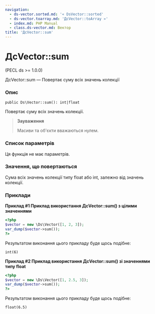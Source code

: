 ```yaml
---
navigation:
  - ds-vector.sorted.md: '« DsVector::sorted'
  - ds-vector.toarray.md: 'ДсVector::toArray »'
  - index.md: PHP Manual
  - class.ds-vector.md: Вектор
title: 'ДсVector::sum'
---
```

# ДсVector::sum

(PECL ds >= 1.0.0)

ДсVector::sum — Повертає суму всіх значень колекції

### Опис

```methodsynopsis
public Ds\Vector::sum(): int|float
```

Повертає суму всіх значень колекції.

> **Зауваження**
> 
> Масиви та об'єкти вважаються нулем.

### Список параметрів

Ця функція не має параметрів.

### Значення, що повертаються

Сума всіх значень колекції типу float або int, залежно від значень колекції.

### Приклади

**Приклад #1 Приклад використання **ДсVector::sum()** з цілими значеннями**

```php
<?php
$vector = new \Ds\Vector([1, 2, 3]);
var_dump($vector->sum());
?>
```

Результатом виконання цього прикладу буде щось подібне:

```
int(6)
```

**Приклад #2 Приклад використання **ДсVector::sum()** зі значеннями типу float**

```php
<?php
$vector = new \Ds\Vector([1, 2.5, 3]);
var_dump($vector->sum());
?>
```

Результатом виконання цього прикладу буде щось подібне:

```
float(6.5)
```
